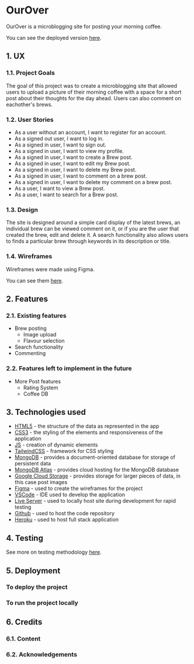 # OurOver

OurOver is a microblogging site for posting your morning coffee.

You can see the deployed version [here](http://our-over.herokuapp.com/).

## 1. UX

### 1.1. Project Goals

The goal of this project was to create a microblogging site that allowed users to upload a picture of their morning coffee with a space for a short post about their thoughts for the day ahead. Users can also comment on eachother's brews.

### 1.2. User Stories

- As a user without an account, I want to register for an account.
- As a signed out user, I want to log in.
- As a signed in user, I want to sign out.
- As a signed in user, I want to view my profile.
- As a signed in user, I want to create a Brew post.
- As a signed in user, I want to edit my Brew post.
- As a signed in user, I want to delete my Brew post.
- As a signed in user, I want to comment on a brew post.
- As a signed in user, I want to delete my comment on a brew post.
- As a user, I want to view a Brew post.
- As a user, I want to search for a Brew post.

### 1.3. Design

The site is designed around a simple card display of the latest brews, an individual brew can be viewed comment on it, or if you are the user that created the brew, edit and delete it. A search functionality also allows users to finds a particular brew through keywords in its description or title.

### 1.4. Wireframes

Wireframes were made using Figma.

You can see them [here](readme-images/wireframes/).

## 2. Features

### 2.1. Existing features

- Brew posting
  - Image upload
  - Flavour selection
- Search functionality
- Commenting

### 2.2. Features left to implement in the future

- More Post features
  - Rating System
  - Coffee DB

## 3. Technologies used

- [HTML5](https://en.wikipedia.org/wiki/HTML) - the structure of the data as represented in the app
- [CSS3](https://en.wikipedia.org/wiki/CSS) - the styling of the elements and responsiveness of the application
- [JS](https://en.wikipedia.org/wiki/JavaScript) - creation of dynamic elements
- [TailwindCSS](https://tailwindcss.com/) - framework for CSS styling
- [MongoDB](https://www.mongodb.com/) - provides a document-oriented database for storage of persistent data
- [MongoDB Atlas](https://www.mongodb.com/atlas/database) - provides cloud hosting for the MongoDB database
- [Google Cloud Storage](https://cloud.google.com/storage) - provides storage for larger pieces of data, in this case post images
- [Figma](https://www.figma.com/) - used to create the wireframes for the project
- [VSCode](https://code.visualstudio.com/) - IDE used to develop the application
- [Live Server](https://marketplace.visualstudio.com/items?itemName=ritwickdey.LiveServer) - used to locally host site during development for rapid testing
- [Github](https://github.com/) - used to host the code repository
- [Heroku](https://en.wikipedia.org/wiki/Heroku) - used to host full stack application

## 4. Testing

See more on testing methodology [here](TESTING.md).

## 5. Deployment

### To deploy the project


### To run the project locally


## 6. Credits

### 6.1. Content


### 6.2. Acknowledgements

